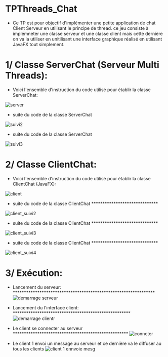 # TPThreads_Chat

- Ce TP est pour objectif d'implémenter une petite application de chat Client Serveur en utilisant le principe de thread. ce jeu consiste
à implémneter une classe serveur et une classe client mais cette dernière on va la utiliser en unitilisant une interface graphique
réalisé en utilisant JavaFX tout simplement.

# 1/ Classe ServerChat (Serveur Multi Threads):
- Voici l'ensemble d'instruction du code utilisé pour établir la classe ServerChat:

![server](https://user-images.githubusercontent.com/102219821/160022154-e52ba6ba-9266-431d-a1f3-f8f9881846ba.png)

- suite du code de la classe ServerChat

![suivi2](https://user-images.githubusercontent.com/102219821/160022195-0119783e-6c74-4aba-bca1-9d00677df917.png)

- suite du code de la classe ServerChat

![suivi3](https://user-images.githubusercontent.com/102219821/160022224-046e0593-7d1e-4b67-9f89-ebe1b7f6c7a9.png)

# 2/ Classe ClientChat:
- Voici l'ensemble d'instruction du code utilisé pour établir la classe ClientChat (JavaFX):

![client](https://user-images.githubusercontent.com/102219821/160022323-91b8b8a8-4d97-401d-b16d-3f941b52ccf1.png)

- suite du code de la classe ClientChat ******************************

![client_suivi2](https://user-images.githubusercontent.com/102219821/160022355-d2f66c4f-089d-48f2-aba6-9e6ca5ee4924.png)

- suite du code de la classe ClientChat ******************************
 
![client_suivi3](https://user-images.githubusercontent.com/102219821/160022405-ace9f830-944c-4c62-be17-abe63d6d66fa.png)

- suite du code de la classe ClientChat ******************************

![client_suivi4](https://user-images.githubusercontent.com/102219821/160022427-4cb012dc-8640-4a95-a230-4410c209fad9.png)

# 3/ Exécution:
- Lancement du serveur: ****************************************************************
![demarrage serveur](https://user-images.githubusercontent.com/102219821/160025013-868c3428-7dcc-4277-8146-ccd46767dacd.png)

- Lancement du l'interface client: *****************************************************
![demarrage clientr](https://user-images.githubusercontent.com/102219821/160025031-c6a1c086-e697-429e-b10a-e98084f3efa5.png)

- Le client se connecter au serveur ****************************************************
![conncter](https://user-images.githubusercontent.com/102219821/160025041-aac699e5-ac8c-4cc6-a32e-e40e4ee4acbd.png)

- Le client 1 envoi un message au serveur et ce dernière va le diffuser au tous les clients
![client 1 ennvoie mesg](https://user-images.githubusercontent.com/102219821/160025057-2e72e777-329c-42e4-b169-5e848688da37.png)




